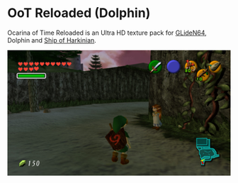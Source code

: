 # OoT Reloaded (Dolphin)
Ocarina of Time Reloaded is an Ultra HD texture pack for [GLideN64](https://github.com/GhostlyDark/OoT-Reloaded), Dolphin and [Ship of Harkinian](https://github.com/GhostlyDark/OoT-Reloaded-SoH).

![](/oot-reloaded-dolphin.jpg)
